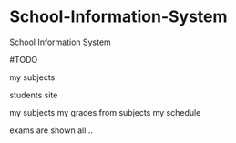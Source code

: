 # School-Information-System
School Information System

#TODO


my subjects

students site

my subjects
my grades from subjects
my schedule

exams are shown all...



